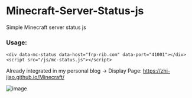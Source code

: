 # Minecraft-Server-Status-js
Simple Minecraft server status js

### Usage:

```
<div data-mc-status data-host="frp-rib.com" data-port="41001"></div>
<script src="/js/mc-status.js"></script>
```

Already integrated in my personal blog -> Display Page: https://zhi-jiao.github.io/Minecraft/

<img  alt="image" src="https://github.com/user-attachments/assets/5ceb9caf-6db3-4b72-beee-150dcca10997" />
